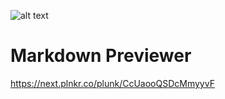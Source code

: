 
![alt text](https://i2.wp.com/www.samuelpath.com/wp-content/uploads/2017/03/freecodecamp.jpeg?resize=525%2C175"freecodecamp")

# Markdown Previewer

https://next.plnkr.co/plunk/CcUaooQSDcMmyyvF



